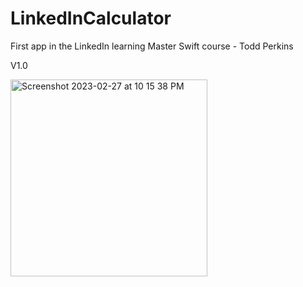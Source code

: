 # LinkedInCalculator
First app in the LinkedIn learning Master Swift course - Todd Perkins

V1.0

<img width="315" alt="Screenshot 2023-02-27 at 10 15 38 PM" src="https://user-images.githubusercontent.com/109449719/221760581-2716b132-a1e7-466c-a80c-5c6a3470e3e4.png">
